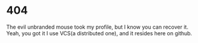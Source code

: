 # 404
 The evil unbranded mouse took my profile, 
but I know you can recover it. 
Yeah, you got it I use VCS(a distributed one), 
and it resides here on github.
